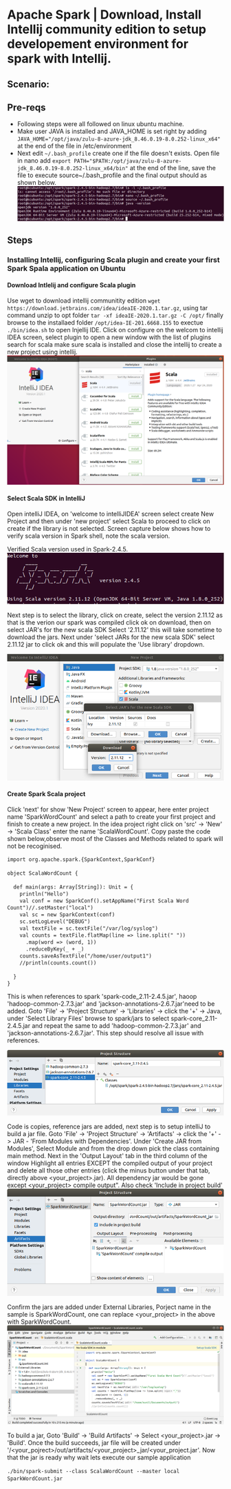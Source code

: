 # Apache Spark | Download, Install Intellij community edition to setup developement environment for spark with Intellij.

## Scenario: 

## Pre-reqs
- Following steps were all followed on linux ubuntu machine.
- Make user JAVA is installed and JAVA_HOME is set right by adding ```JAVA_HOME="/opt/java/zulu-8-azure-jdk_8.46.0.19-8.0.252-linux_x64"``` at the end of the file in /etc/environment
- Next edit ```~/.bash_profile``` create one if the file doesn't exists. Open file in nano add ```export PATH="$PATH:/opt/java/zulu-8-azure-jdk_8.46.0.19-8.0.252-linux_x64/bin"``` at the end of the line, save the file to execute source~/.bash_profile and the final output should as shown below.
![Setting up JAVA bin path](./media/download-install-intellij-01.png)

## Steps
### Installing Intellij, configuring Scala plugin and create your first Spark Spala application on Ubuntu

#### Download Intlelij and configure Scala plugin
Use wget to download intellij communitity edition ```wget https://download.jetbrains.com/idea/ideaIE-2020.1.tar.gz```, using tar command unzip to opt folder ```tar -xf ideaIE-2020.1.tar.gz -C /opt/``` finally browse to the installaed folder ```/opt/idea-IE-201.6668.155``` to exectue ```./bin/idea.sh``` to open Injellij IDE. Click on configure on the welcom to intellij IDEA screen, select plugin to open a new window with the list of plugins search for scala make sure scala is installed and close the intellij to create a new project using intellij.
![confirm if scala plugin in installed](./media/download-install-intellij-03.png)

#### Select Scala SDK in IntelliJ
Open intelliJ IDEA, on 'welcome to intelliJIDEA' screen select create New Project and then under 'new project' select Scala to proceed to click on create if the library is not selected. Screen capture below shows how to verify scala version in Spark shell, note the scala version. 

Verified Scala version used in Spark-2.4.5.
![Scala version used in Spark-2.4.5](./media/download-install-intellij-02.png)


Next step is to select the library, click on create, select the version 2.11.12 as that is the verion our spark was compiled click ok on download, then on select JAR's for the new scala SDK  Select  '2.11.12' this will take sometime to download the jars. Next under 'select JARs for the new scala SDK' select 2.11.12 jar to click ok and this will populate the 'Use library' dropdown. 

![download Scala SDK for intellij IDEA](./media/download-install-intellij-04.png)

#### Create Spark Scala project
Click 'next' for show 'New Project' screen to appear, here enter project name 'SparkWordCount' and select a path to create your first project and finish to create a new project. In the idea project right click on 'src' -> 'New' -> 'Scala Class' enter the name 'ScalaWordCount'. Copy paste the code shown below,observe most of the Classes and Methods related to spark will not be recoginised. 

```
import org.apache.spark.{SparkContext,SparkConf}

object ScalaWordCount {

  def main(args: Array[String]): Unit = {
    println("Hello")
    val conf = new SparkConf().setAppName("First Scala Word Count")//.setMaster("local")
    val sc = new SparkContext(conf)
    sc.setLogLevel("DEBUG")
    val textFile = sc.textFile("/var/log/syslog")
    val counts = textFile.flatMap(line => line.split(" "))
      .map(word => (word, 1))
      .reduceByKey(_ + _)
    counts.saveAsTextFile("/home/user/output1")
    //println(counts.count())

  }
}
```


This is when references to spark 'spark-code_2.11-2.4.5.jar', haoop 'hadoop-common-2.7.3.jar' and 'jackson-annotations-2.6.7.jar'need to be added. Goto 'File' -> 'Project Structure' -> 'Libraries' -> click the '+' -> Java, under 'Select Library Files' browse to spark/jars to select spark-core_2.11-2.4.5.jar and repeat the same to add 'hadoop-common-2.7.3.jar' and 'jackson-annotations-2.6.7.jar'. This step should resolve all issue with references.

![Adding reference jars](./media/download-install-intellij-05.png)

Code is copies, reference jars are added, next step is to setup intelliJ to build a jar file. Goto 'File' -> 'Project Structure' -> 'Artifacts' -> click the '+' -> JAR - 'From Modules with Dependencies'. Under 'Create JAR from Modules', Select Module and from the drop down pick the class containing main method. Next in the 'Output Layout' tab in the third column of the window Highlight all entries EXCEPT the compiled output of your project and delete all those other entries (click the minus button under that tab, directly above <your_project>.jar). All dependency jar would be gone except <your_project> compile output". Also check 'Include in project build'
![Configuring Artifacts](./media/download-install-intellij-06.png)

Confirm the jars are added under External Libraries, Porject name in the sample is SparkWordCount, one can replace <your_project> in the above with SparkWordCount.
![External Libraries](./media/download-install-intellij-07.png)

To build a jar, Goto 'Build' -> 'Build Artifacts' -> Select <your_project>.jar -> 'Build'. Once the build succeeds, jar file will be created under '/<your_pojrect>/out/artifacts/<your_project>_jar/<your_project.jar'. Now that the jar is ready why wait lets execute our sample application 

```./bin/spark-submit --class ScalaWordCount --master local SparkWordCount.jar```

